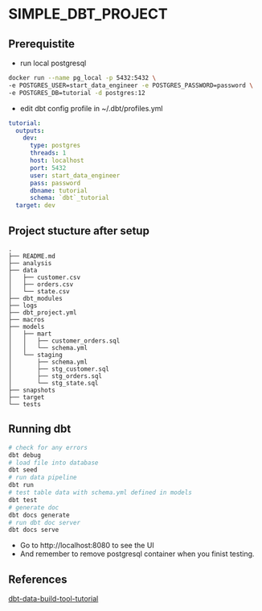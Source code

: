 # SIMPLE_DBT_PROJECT
## Prerequistite
- run local postgresql
```sh
docker run --name pg_local -p 5432:5432 \
-e POSTGRES_USER=start_data_engineer -e POSTGRES_PASSWORD=password \
-e POSTGRES_DB=tutorial -d postgres:12
```
- edit dbt config profile in ~/.dbt/profiles.yml
```yml
tutorial:
  outputs:
    dev:
      type: postgres
      threads: 1
      host: localhost
      port: 5432
      user: start_data_engineer
      pass: password
      dbname: tutorial
      schema: `dbt`_tutorial
  target: dev
```

## Project stucture after setup
```
.
├── README.md
├── analysis
├── data
│   ├── customer.csv
│   ├── orders.csv
│   └── state.csv
├── dbt_modules
├── logs
├── dbt_project.yml
├── macros
├── models
│   ├── mart
│   │   ├── customer_orders.sql
│   │   └── schema.yml
│   └── staging
│       ├── schema.yml
│       ├── stg_customer.sql
│       ├── stg_orders.sql
│       └── stg_state.sql
├── snapshots
├── target
└── tests
```

## Running dbt
```sh
# check for any errors
dbt debug
# load file into database
dbt seed
# run data pipeline
dbt run
# test table data with schema.yml defined in models
dbt test
# generate doc
dbt docs generate
# run dbt doc server
dbt docs serve
```

- Go to http://localhost:8080 to see the UI
- And remember to remove postgresql container when you finist testing.

## References
[dbt-data-build-tool-tutorial](https://www.startdataengineering.com/post/dbt-data-build-tool-tutorial/)

